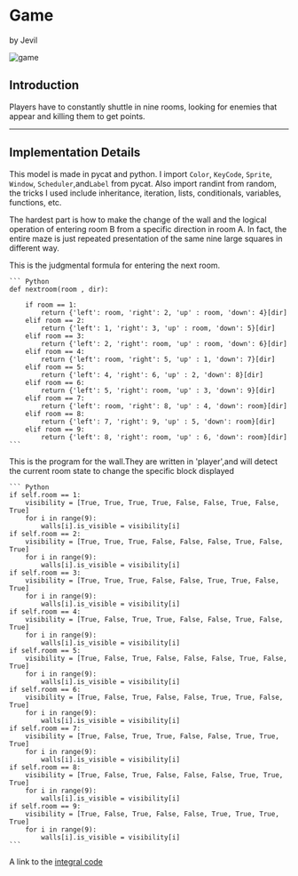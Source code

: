 <link rel="stylesheet" type="text/css" media="all" href="style.css" />

# Game
by Jevil

![game](vid.gif)
## Introduction

Players have to constantly shuttle in nine rooms, looking for enemies that appear and killing them to get points.

---

## Implementation Details


This model is made in pycat and python.
I import ``Color``, ``KeyCode``, ``Sprite``, ``Window``, ``Scheduler``,and``Label`` from pycat.
Also import randint from random, the tricks I used include inheritance, iteration, lists, conditionals, variables, functions, etc.

The hardest part is how to make the change of the wall and the logical operation of entering room B from a specific direction in room A. In fact, the entire maze is just repeated presentation of the same nine large squares in different way.

This is the judgmental formula for entering the next room.

    ``` Python
    def nextroom(room , dir):

        if room == 1:
            return {'left': room, 'right': 2, 'up' : room, 'down': 4}[dir]
        elif room == 2:
            return {'left': 1, 'right': 3, 'up' : room, 'down': 5}[dir]
        elif room == 3:
            return {'left': 2, 'right': room, 'up' : room, 'down': 6}[dir]
        elif room == 4:
            return {'left': room, 'right': 5, 'up' : 1, 'down': 7}[dir]
        elif room == 5:
            return {'left': 4, 'right': 6, 'up' : 2, 'down': 8}[dir]
        elif room == 6:
            return {'left': 5, 'right': room, 'up' : 3, 'down': 9}[dir]
        elif room == 7:
            return {'left': room, 'right': 8, 'up' : 4, 'down': room}[dir]
        elif room == 8:
            return {'left': 7, 'right': 9, 'up' : 5, 'down': room}[dir]
        elif room == 9:
            return {'left': 8, 'right': room, 'up' : 6, 'down': room}[dir]
    ```

This is the program for the wall.They are written in 'player',and will detect the current room state to change the specific block displayed

    ``` Python
    if self.room == 1:
        visibility = [True, True, True, True, False, False, True, False, True]
        for i in range(9):
            walls[i].is_visible = visibility[i]
    if self.room == 2:
        visibility = [True, True, True, False, False, False, True, False, True]
        for i in range(9):
            walls[i].is_visible = visibility[i]
    if self.room == 3:
        visibility = [True, True, True, False, False, True, True, False, True]
        for i in range(9):
            walls[i].is_visible = visibility[i]
    if self.room == 4:
        visibility = [True, False, True, True, False, False, True, False, True]
        for i in range(9):
            walls[i].is_visible = visibility[i]        
    if self.room == 5:
        visibility = [True, False, True, False, False, False, True, False, True]
        for i in range(9):
            walls[i].is_visible = visibility[i]
    if self.room == 6:
        visibility = [True, False, True, False, False, True, True, False, True]
        for i in range(9):
            walls[i].is_visible = visibility[i]
    if self.room == 7:
        visibility = [True, False, True, True, False, False, True, True, True]
        for i in range(9):
            walls[i].is_visible = visibility[i]
    if self.room == 8:
        visibility = [True, False, True, False, False, False, True, True, True]
        for i in range(9):
            walls[i].is_visible = visibility[i]
    if self.room == 9:
        visibility = [True, False, True, False, False, True, True, True, True]
        for i in range(9):
            walls[i].is_visible = visibility[i]
    ```


A link to the [integral code](https://github.com/NopeIdontthinkso/pythonclass0/blob/main/mapp/map.py)
